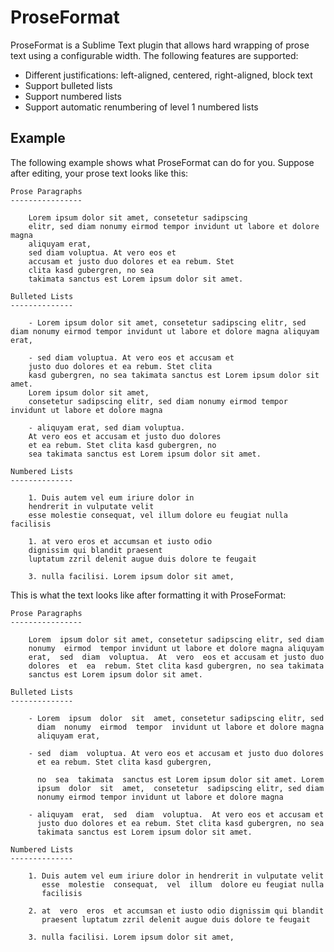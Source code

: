 # ProseFormat

ProseFormat is a Sublime Text plugin that allows hard wrapping of prose text using a configurable width. The following features are supported:

- Different justifications: left-aligned, centered, right-aligned, block text
- Support bulleted lists
- Support numbered lists
- Support automatic renumbering of level 1 numbered lists

## Example

The following example shows what ProseFormat can do for you. Suppose after editing, your prose text looks like this:

```
Prose Paragraphs
----------------

	Lorem ipsum dolor sit amet, consetetur sadipscing 
	elitr, sed diam nonumy eirmod tempor invidunt ut labore et dolore magna 
	aliquyam erat, 
	sed diam voluptua. At vero eos et 
	accusam et justo duo dolores et ea rebum. Stet 
	clita kasd gubergren, no sea 
	takimata sanctus est Lorem ipsum dolor sit amet. 

Bulleted Lists
--------------

	- Lorem ipsum dolor sit amet, consetetur sadipscing elitr, sed diam nonumy eirmod tempor invidunt ut labore et dolore magna aliquyam erat, 

	- sed diam voluptua. At vero eos et accusam et 
	justo duo dolores et ea rebum. Stet clita 
	kasd gubergren, no sea takimata sanctus est Lorem ipsum dolor sit amet. 
	Lorem ipsum dolor sit amet, 
	consetetur sadipscing elitr, sed diam nonumy eirmod tempor invidunt ut labore et dolore magna 

	- aliquyam erat, sed diam voluptua. 
	At vero eos et accusam et justo duo dolores 
	et ea rebum. Stet clita kasd gubergren, no 
	sea takimata sanctus est Lorem ipsum dolor sit amet.   

Numbered Lists
--------------

	1. Duis autem vel eum iriure dolor in 
	hendrerit in vulputate velit 
	esse molestie consequat, vel illum dolore eu feugiat nulla facilisis 

	1. at vero eros et accumsan et iusto odio 
	dignissim qui blandit praesent 
	luptatum zzril delenit augue duis dolore te feugait 

	3. nulla facilisi. Lorem ipsum dolor sit amet,
```

This is what the text looks like after formatting it with ProseFormat:

```
Prose Paragraphs
----------------

    Lorem  ipsum dolor sit amet, consetetur sadipscing elitr, sed diam
    nonumy  eirmod  tempor invidunt ut labore et dolore magna aliquyam
    erat,  sed  diam  voluptua.  At  vero  eos et accusam et justo duo
    dolores  et  ea  rebum. Stet clita kasd gubergren, no sea takimata
    sanctus est Lorem ipsum dolor sit amet.

Bulleted Lists
--------------

    - Lorem  ipsum  dolor  sit  amet, consetetur sadipscing elitr, sed
      diam  nonumy  eirmod  tempor  invidunt ut labore et dolore magna
      aliquyam erat,

    - sed  diam  voluptua. At vero eos et accusam et justo duo dolores
      et ea rebum. Stet clita kasd gubergren,

      no  sea  takimata  sanctus est Lorem ipsum dolor sit amet. Lorem
      ipsum  dolor  sit  amet,  consetetur  sadipscing elitr, sed diam
      nonumy eirmod tempor invidunt ut labore et dolore magna

    - aliquyam  erat,  sed  diam  voluptua.  At vero eos et accusam et
      justo duo dolores et ea rebum. Stet clita kasd gubergren, no sea
      takimata sanctus est Lorem ipsum dolor sit amet.

Numbered Lists
--------------

    1. Duis autem vel eum iriure dolor in hendrerit in vulputate velit
       esse  molestie  consequat,  vel  illum  dolore eu feugiat nulla
       facilisis

    2. at  vero  eros  et accumsan et iusto odio dignissim qui blandit
       praesent luptatum zzril delenit augue duis dolore te feugait

    3. nulla facilisi. Lorem ipsum dolor sit amet,
```

